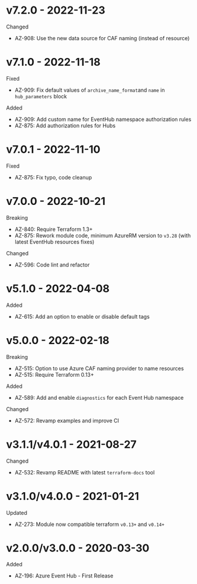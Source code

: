 # v7.2.0 - 2022-11-23

Changed
  * AZ-908: Use the new data source for CAF naming (instead of resource)

# v7.1.0 - 2022-11-18

Fixed
  * AZ-909: Fix default values of `archive_name_format`and `name` in `hub_parameters` block

Added
  * AZ-909: Add custom name for EventHub namespace authorization rules
  * AZ-875: Add authorization rules for Hubs

# v7.0.1 - 2022-11-10

Fixed
  * AZ-875: Fix typo, code cleanup

# v7.0.0 - 2022-10-21

Breaking
  * AZ-840: Require Terraform 1.3+
  * AZ-875: Rework module code, minimum AzureRM version to `v3.28` (with latest EventHub resources fixes)

Changed
  * AZ-596: Code lint and refactor

# v5.1.0 - 2022-04-08

Added
  * AZ-615: Add an option to enable or disable default tags

# v5.0.0 - 2022-02-18

Breaking
  * AZ-515: Option to use Azure CAF naming provider to name resources
  * AZ-515: Require Terraform 0.13+

Added
  * AZ-589: Add and enable `diagnostics` for each Event Hub namespace

Changed
  * AZ-572: Revamp examples and improve CI

# v3.1.1/v4.0.1 - 2021-08-27

Changed
  * AZ-532: Revamp README with latest `terraform-docs` tool

# v3.1.0/v4.0.0 - 2021-01-21

Updated
  * AZ-273: Module now compatible terraform `v0.13+` and `v0.14+`

# v2.0.0/v3.0.0 - 2020-03-30

Added
  * AZ-196: Azure Event Hub - First Release
